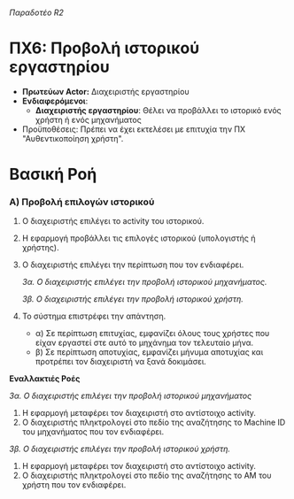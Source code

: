 ###### Παραδοτέο R2

# ΠΧ6: Προβολή ιστορικού εργαστηρίου

* **Πρωτεύων Actor:** Διαχειριστής εργαστηρίου
* **Ενδιαφερόμενοι**:
    * **Διαχειριστής εργαστηρίου**: Θέλει να προβάλλει το ιστορικό ενός χρήστη ή ενός μηχανήματος
* Προϋποθέσεις: Πρέπει να έχει εκτελέσει με επιτυχία την ΠΧ "Αυθεντικοποίηση χρήστη".

# Βασική Ροή

### Α) Προβολή επιλογών ιστορικού

1. Ο διαχειριστής επιλέγει το activity του ιστορικού.
2. Η εφαρμογή προβάλλει τις επιλογές ιστορικού (υπολογιστής ή χρήστης).
3. Ο διαχειριστής επιλέγει την περίπτωση που τον ενδιαφέρει.

    *3α. Ο διαχειριστής επιλέγει την προβολή ιστορικού μηχανήματος.*

    *3β. Ο διαχειριστής επιλέγει την προβολή ιστορικού χρήστη.*

4. Το σύστημα επιστρέφει την απάντηση.
    * α) Σε περίπτωση επιτυχίας, εμφανίζει όλους τους χρήστες που είχαν εργαστεί στε αυτό το μηχάνημα τον τελευταίο μήνα.
    * β) Σε περίπτωση αποτυχίας, εμφανίζει μήνυμα αποτυχίας και προτρέπει τον διαχειριστή να ξανά δοκιμάσει.

**Εναλλακτιές Ροές**

*3α. Ο διαχειριστής επιλέγει την προβολή ιστορικού μηχανήματος*

1. Η εφαρμογή μεταφέρει τον διαχειριστή στο αντίστοιχο activity.
2. Ο διαχειριστής πληκτρολογεί στο πεδίο της αναζήτησης το Machine ID του μηχανήματος που τον ενδιαφέρει.

*3β. Ο διαχειριστής επιλέγει την προβολή ιστορικού χρήστη.*

1. Η εφαρμογή μεταφέρει τον διαχειριστή στο αντίστοιχο activity.
2. Ο διαχειριστής πληκτρολογεί στο πεδίο της αναζήτησης το ΑΜ του χρήστη που τον ενδιαφέρει.